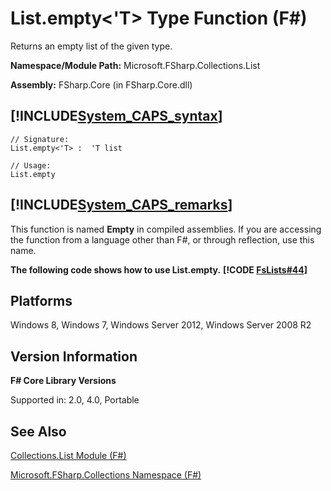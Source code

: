 # List.empty<'T> Type Function (F#)

Returns an empty list of the given type.

**Namespace/Module Path:** Microsoft.FSharp.Collections.List

**Assembly:** FSharp.Core (in FSharp.Core.dll)


## [!INCLUDE[System_CAPS_syntax](//System/Token/System_CAPS_syntax_md.md)]

```
// Signature:
List.empty<'T> :  'T list

// Usage:
List.empty
```

## [!INCLUDE[System_CAPS_remarks](//System/Token/System_CAPS_remarks_md.md)]
This function is named **Empty** in compiled assemblies. If you are accessing the function from a language other than F#, or through reflection, use this name.

**The following code shows how to use List.empty.**
**[!CODE [FsLists#44](../CodeSnippet/VS_Snippets_Fsharp/fslists/FSharp/fs/program.fs#44)]**
## Platforms
Windows 8, Windows 7, Windows Server 2012, Windows Server 2008 R2


## Version Information
**F# Core Library Versions**

Supported in: 2.0, 4.0, Portable




## See Also
[Collections.List Module &#40;F&#35;&#41;](Collections.List+Module+28%F%2329%.md)

[Microsoft.FSharp.Collections Namespace &#40;F&#35;&#41;](Microsoft.FSharp.Collections+Namespace+28%F%2329%.md)

